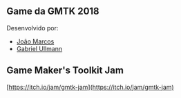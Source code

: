 ## Game da GMTK 2018 

Desenvolvido por:
* [João Marcos](https://github.com/marcoswitcel)
* [Gabriel Ullmann](https://github.com/nkinesis)

## Game Maker's Toolkit Jam
[https://itch.io/jam/gmtk-jam](https://itch.io/jam/gmtk-jam)
